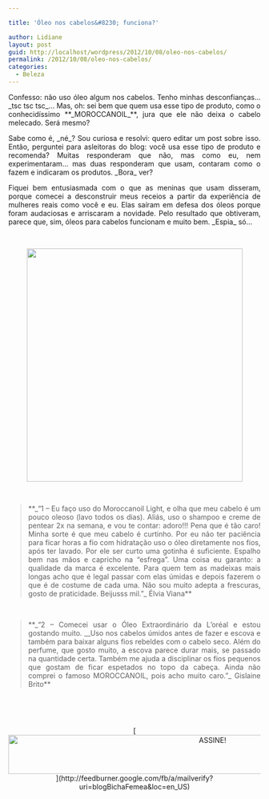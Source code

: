 ```yaml
---

title: 'Óleo nos cabelos&#8230; funciona?'

author: Lidiane
layout: post
guid: http://localhost/wordpress/2012/10/08/oleo-nos-cabelos/
permalink: /2012/10/08/oleo-nos-cabelos/
categories:
  - Beleza
---
```

<p style="text-align: justify;">
  Confesso: não uso óleo algum nos cabelos. Tenho minhas desconfianças&#8230; _tsc tsc tsc_&#8230; Mas, oh: sei bem que quem usa esse tipo de produto, como o conhecidíssimo **_MOROCCANOIL_**, jura que ele não deixa o cabelo melecado. Será mesmo?
</p>

<p style="text-align: justify;" align="justify">
  Sabe como é, _né_? Sou curiosa e resolvi: quero editar um post sobre isso. Então, perguntei para asleitoras do blog: você usa esse tipo de produto e recomenda? Muitas responderam que não, mas como eu, nem experimentaram… mas duas responderam que usam, contaram como o fazem e indicaram os produtos. _Bora_ ver?
</p>

<!--more-->

<p align="justify">
  Fiquei bem entusiasmada com o que as meninas que usam disseram, porque comecei a desconstruir meus receios a partir da experiência de mulheres reais como você e eu. Elas saíram em defesa dos óleos porque foram audaciosas e arriscaram a novidade. Pelo resultado que obtiveram, parece que, sim, óleos para cabelos funcionam e muito bem. _Espia_ só…
</p>

&nbsp;

<p align="center">
  <a href="http://www.trololodemulher.com.br/2012/10/08/oleo-nos-cabelos/beleza-cabelos-oleos/" rel="attachment wp-att-9211"><img class="alignnone size-full wp-image-9211" title="BELEZA-CABELOS-OLEOS" src="http://www.trololodemulher.com.br/blog/wp-content/uploads/2012/10/BELEZA-CABELOS-OLEOS.png" alt="" width="431" height="466" /></a>
</p>

&nbsp;

> <p align="justify">
>   **_“1 &#8211; Eu faço uso do Moroccanoil Light, e olha que meu cabelo é um pouco oleoso (lavo todos os dias). Aliás, uso o shampoo e creme de pentear 2x na semana, e vou te contar: adoro!!! Pena que é tão caro! Minha sorte é que meu cabelo é curtinho. Por eu não ter paciência para ficar horas a fio com hidratação uso o óleo diretamente nos fios, após ter lavado. Por ele ser curto uma gotinha é suficiente. Espalho bem nas mãos e capricho na &#8220;esfrega&#8221;. Uma coisa eu garanto: a qualidade da marca é excelente. Para quem tem as madeixas mais longas acho que é legal passar com elas úmidas e depois fazerem o que é de costume de cada uma. Não sou muito adepta a frescuras, gosto de praticidade. Beijusss mil.”_ Élvia Viana**
> </p>

&nbsp;

> <p align="justify">
>   **_“2 &#8211; Comecei usar o Óleo Extraordinário da L&#8217;oréal e estou gostando muito. __Uso nos cabelos úmidos antes de fazer e escova e também para baixar alguns fios rebeldes com o cabelo seco. Além do perfume, que gosto muito, a escova parece durar mais, se passado na quantidade certa. Também me ajuda a disciplinar os fios pequenos que gostam de ficar espetados no topo da cabeça. Ainda não comprei o famoso MOROCCANOIL, pois acho muito caro.”_ Gislaine Brito**
> </p>

&nbsp;

&nbsp;

<p align="center">
  [<img class="alignnone size-full wp-image-10439" src="http://www.trololodemulher.com.br/blog/wp-content/uploads/2014/09/ASSINE.png" alt="ASSINE!" width="800" height="78" />](http://feedburner.google.com/fb/a/mailverify?uri=blogBichaFemea&loc=en_US) 
</p>